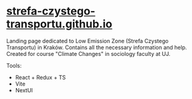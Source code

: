 # [strefa-czystego-transportu.github.io](https://strefa-czystego-transportu.github.io/)

Landing page dedicated to Low Emission Zone (Strefa Czystego Transportu) in Kraków. Contains all the necessary information and help. Created for course "Climate Changes" in sociology faculty at UJ.

Tools:
- React + Redux + TS
- Vite
- NextUI